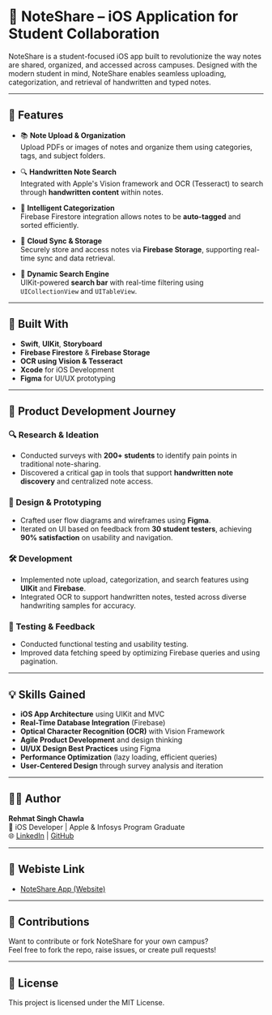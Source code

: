 # 📒 NoteShare – iOS Application for Student Collaboration

NoteShare is a student-focused iOS app built to revolutionize the way notes are shared, organized, and accessed across campuses. Designed with the modern student in mind, NoteShare enables seamless uploading, categorization, and retrieval of handwritten and typed notes.

---

## 🚀 Features

- 📚 **Note Upload & Organization**  
  Upload PDFs or images of notes and organize them using categories, tags, and subject folders.

- 🔍 **Handwritten Note Search**  
  Integrated with Apple's Vision framework and OCR (Tesseract) to search through **handwritten content** within notes.

- 🧠 **Intelligent Categorization**  
  Firebase Firestore integration allows notes to be **auto-tagged** and sorted efficiently.

- 💾 **Cloud Sync & Storage**  
  Securely store and access notes via **Firebase Storage**, supporting real-time sync and data retrieval.

- 🔎 **Dynamic Search Engine**  
  UIKit-powered **search bar** with real-time filtering using `UICollectionView` and `UITableView`.

---

## 📱 Built With

- **Swift**, **UIKit**, **Storyboard**
- **Firebase Firestore** & **Firebase Storage**
- **OCR using Vision & Tesseract**
- **Xcode** for iOS Development
- **Figma** for UI/UX prototyping

---

## 🧩 Product Development Journey

### 🔍 Research & Ideation
- Conducted surveys with **200+ students** to identify pain points in traditional note-sharing.
- Discovered a critical gap in tools that support **handwritten note discovery** and centralized note access.

### 🎨 Design & Prototyping
- Crafted user flow diagrams and wireframes using **Figma**.
- Iterated on UI based on feedback from **30 student testers**, achieving **90% satisfaction** on usability and navigation.

### 🛠️ Development
- Implemented note upload, categorization, and search features using **UIKit** and **Firebase**.
- Integrated OCR to support handwritten notes, tested across diverse handwriting samples for accuracy.

### 🧪 Testing & Feedback
- Conducted functional testing and usability testing.
- Improved data fetching speed by optimizing Firebase queries and using pagination.

---

## 💡 Skills Gained

- **iOS App Architecture** using UIKit and MVC
- **Real-Time Database Integration** (Firebase)
- **Optical Character Recognition (OCR)** with Vision Framework
- **Agile Product Development** and design thinking
- **UI/UX Design Best Practices** using Figma
- **Performance Optimization** (lazy loading, efficient queries)
- **User-Centered Design** through survey analysis and iteration

---

## 🧑‍💻 Author

**Rehmat Singh Chawla**  
🧠 iOS Developer | Apple & Infosys Program Graduate  
🌐 [LinkedIn](https://linkedin.com/in/rhmt80) | [GitHub](https://github.com/rhmt80)

---

## 📂 Webiste Link

- [NoteShare App (Website)](https://note-share-web.vercel.app)

---

## 🤝 Contributions

Want to contribute or fork NoteShare for your own campus?  
Feel free to fork the repo, raise issues, or create pull requests!

---

## 📜 License

This project is licensed under the MIT License.
